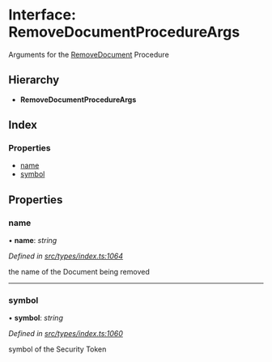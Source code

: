 # Interface: RemoveDocumentProcedureArgs

Arguments for the [RemoveDocument](../enums/_types_index_.proceduretype.md#removedocument) Procedure

## Hierarchy

- **RemoveDocumentProcedureArgs**

## Index

### Properties

- [name](_types_index_.removedocumentprocedureargs.md#name)
- [symbol](_types_index_.removedocumentprocedureargs.md#symbol)

## Properties

### name

• **name**: _string_

_Defined in [src/types/index.ts:1064](https://github.com/PolymathNetwork/polymath-sdk/blob/d34930f/src/types/index.ts#L1064)_

the name of the Document being removed

---

### symbol

• **symbol**: _string_

_Defined in [src/types/index.ts:1060](https://github.com/PolymathNetwork/polymath-sdk/blob/d34930f/src/types/index.ts#L1060)_

symbol of the Security Token
